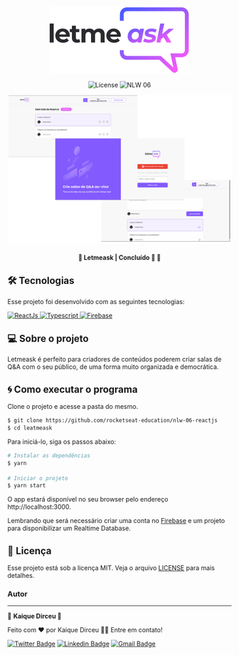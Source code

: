 <div align="center">
  <img src="https://github.com/Kaique-Dirceu/letmeask/blob/main/src/assets/images/logo.svg" />
</div>

<p align="center">
  <img alt="License" src="https://img.shields.io/static/v1?label=license&message=MIT&color=8257E5&labelColor=000000">

  <img src="https://img.shields.io/static/v1?label=NLW&message=06&color=8257E5&labelColor=000000" alt="NLW 06" />
</p>

<p align="center">
  <img src=".github/preview.png" />
</p>

<h4 align="center"> 
	🚧  Letmeask | Concluído 🚀 🚧
</h4>


## 🛠 Tecnologias 

Esse projeto foi desenvolvido com as seguintes tecnologias:

<a align="center" href="https://reactjs.org/">
  <img alt="ReactJs" src="https://img.shields.io/badge/React-20232A?style=for-the-badge&logo=react&logoColor=61DAFB" />
</a>

<a align="center" href="https://www.typescriptlang.org/">
  <img alt="Typescript" src="https://img.shields.io/badge/TypeScript-007ACC?style=for-the-badge&logo=typescript&logoColor=white" />
</a>

<a align="center" href="https://firebase.google.com/">
  <img alt="Firebase" src="https://img.shields.io/badge/Firebase-ee7014?style=for-the-badge" />
</a>

## 💻 Sobre o projeto

Letmeask é perfeito para criadores de conteúdos poderem criar salas de Q&A com o seu público, de uma forma muito organizada e democrática.

## 🌀 Como executar o programa
Clone o projeto e acesse a pasta do mesmo.

```bash
$ git clone https://github.com/rocketseat-education/nlw-06-reactjs
$ cd leatmeask
```

Para iniciá-lo, siga os passos abaixo:
```bash
# Instalar as dependências
$ yarn

# Iniciar o projeto
$ yarn start
```
O app estará disponível no seu browser pelo endereço http://localhost:3000.

Lembrando que será necessário criar uma conta no [Firebase](https://firebase.google.com/) e um projeto para disponibilizar um Realtime Database.


## 📄 Licença

Esse projeto está sob a licença MIT. Veja o arquivo [LICENSE](LICENSE.md) para mais detalhes.



### Autor
---
👾
<b>Kaique Dirceu 🚀</b>

Feito com ❤️ por Kaique Dirceu 👋🏽 Entre em contato!

[![Twitter Badge](https://img.shields.io/badge/-@Kaique_dirceu-1ca0f1?style=flat-square&labelColor=1ca0f1&logo=twitter&logoColor=white&link=https://twitter.com/Kaique_dirceu)](https://twitter.com/Kaique_dirceu)  [![Linkedin Badge](https://img.shields.io/badge/-Kaique-blue?style=flat-square&logo=Linkedin&logoColor=white&link=https://www.linkedin.com/in/kaique-dirceu-8863731a6/)](https://www.linkedin.com/in/kaique-dirceu/)   [![Gmail Badge](https://img.shields.io/badge/-contatokaiquedirceu@gmail.com-c14438?style=flat-square&logo=Gmail&logoColor=white&link=mailto:contatokaiquedirceu@gmail.com)](mailto:contatokaiquedirceu@gmail.com)
